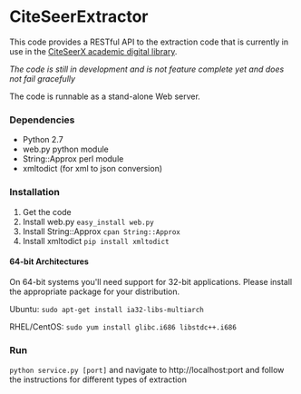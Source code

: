 # CiteSeerExtractor

This code provides a RESTful API to the extraction code that is currently in use in the [CiteSeerX academic digital library](http://citeseerx.ist.psu.edu).

*The code is still in development and is not feature complete yet and does not fail gracefully*

The code is runnable as a stand-alone Web server.

### Dependencies
* Python 2.7
* web.py python module
* String::Approx perl module
* xmltodict (for xml to json conversion)

### Installation
1. Get the code
2. Install web.py `easy_install web.py`
3. Install String::Approx  `cpan String::Approx`
4. Install xmltodict `pip install xmltodict`

#### 64-bit Architectures
On 64-bit systems you'll need support for 32-bit applications. Please install the appropriate package for your distribution.

Ubuntu: `sudo apt-get install ia32-libs-multiarch`

RHEL/CentOS: `sudo yum install glibc.i686 libstdc++.i686`

### Run
`python service.py [port]` and navigate to http://localhost:port and follow the instructions for different types of extraction

